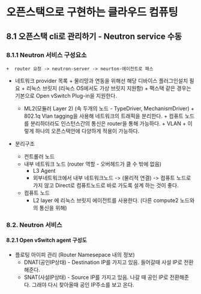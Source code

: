 # 오픈스택으로 구현하는 클라우드 컴퓨팅

## 8.1 오픈스택 cli로 관리하기 - Neutron service 수동 

### 8.1.1 Neutron 서비스 구성요소

	+  router 요청 -> neutron-server -> neurton-에이전트로 패스
 +  네트워크 provider 목록
    	+  물리망과 연동을 위해선 해당 디바이스 플러그인설치 필요
        	+  리눅스 브릿지 (리눅스 OS에서도 가상 브릿지 지원함)
            	+  팩스택 같은 경우는 기본으로 Open vSwitch Plug-in을 지원한다.
     +  ML2(모듈러 Layer 2)  (속 두개의 노드 - TypeDriver, MechanismDriver)
        	+  802.1q Vlan tagging을 사용해 네트워크의 트래픽을 분리한다.
           	+  컴퓨트 노드를 분리하더라도 인스턴스간의 통신은 router을 통해 가능하다.
                   	+  VLAN
                 	+  이렇게 하나의 오픈스택안에 다양하게 적용이 가능하다.

+ 분리구조
  + 컨트롤러 노드
  + 내부 네트워크 노드 (router 역할 - 오버헤드가 클 수 밖에 없음)
    + L3 Agent
    + 외부네트워크에서 내부 네트워크노드 -> (물리적 연결) -> 컴퓨트 노드로 가지 않고 Direct로 컴퓨트노드로 바로 가도록 설계 하는 것이 좋다. 
  + 컴퓨트 노드
    + L2 layer 에 리눅스 브릿지 에이전트를 사용한다. (다른 compute2 노드와의 통신을 위해)	

### 8.2. Neutron 서비스

#### 8.2.1 Open vSwitch agent 구성도

+ 플로팅 아이피 관리 (Router Namesepace 내의 정보)
  + DNAT(공인IP상태) - Destination IP를 가지고 있음. 들어갈때 사설 IP로 전환해준다.
  + SNAT(사설IP상태) - Source IP를 가지고 있음. 나갈 때 공인 IP로 전환해준다. 그래야 다시 찾아올때 공인 IP주소를 보고 온다.